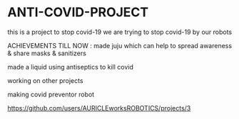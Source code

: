 # ANTI-COVID-PROJECT
this is a project to stop covid-19
we are trying to stop covid-19 by our robots 



ACHIEVEMENTS TILL NOW :
made juju which can help to spread awareness & share masks & sanitizers

made a liquid using antiseptics to kill covid 

working on other projects

making covid preventor robot

https://github.com/users/AURICLEworksROBOTICS/projects/3


